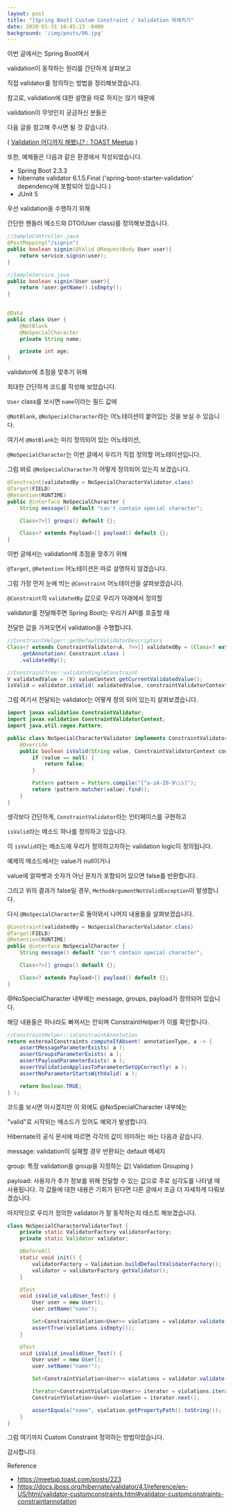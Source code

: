```yaml
---
layout: post
title: "[Spring Boot] Custom Constraint / Validation 파헤치기"
date: 2020-01-31 10:45:13 -0400
background: '/img/posts/06.jpg'
---
```


이번 글에서는 Spring Boot에서

validation이 동작하는 원리를 간단하게 살펴보고

직접 validator를 정의하는 방법을 정리해보겠습니다.

 

참고로, validation에 대한 설명을 따로 하지는 않기 때문에

validation이 무엇인지 궁금하신 분들은

다음 글을 참고해 주시면 될 것 같습니다.

( [Validation 어디까지 해봤니? : TOAST Meetup](https://meetup.toast.com/posts/223) )

 

또한, 예제들은 다음과 같은 환경에서 작성되었습니다.

- Spring Boot 2.3.3
- hibernate validator 6.1.5.Final 
('spring-boot-starter-validation' dependency에 포함되어 있습니다.)
- JUnit 5

우선 validation을 수행하기 위해

간단한 핸들러 메소드와 DTO(User class)를 정의해보겠습니다.

 
```java
//SampleController.java
@PostMapping("/signin")
public boolean signin(@Valid @RequestBody User user){
    return service.signin(user);
}

//SampleService.java
public boolean signin(User user){
    return !user.getName().isEmpty();
}
 

@Data
public class User {
    @NotBlank
    @NoSpecialCharacter
    private String name;

    private int age;
}
```

validator에 초점을 맞추기 위해

최대한 간단하게 코드를 작성해 보았습니다.

 

`User` class를 보시면 `name`이라는 필드 값에

`@NotBlank`, `@NoSpecialCharacter`라는 어노테이션이 붙어있는 것을 보실 수 있습니다.

 

여기서 `@NotBlank`는 미리 정의되어 있는 어노테이션,

`@NoSpecialCharacter`는 이번 글에서 우리가 직접 정의할 어노테이션입니다.

 

그럼 바로 `@NoSpecialCharacter`가 어떻게 정의되어 있는지 보겠습니다.

 
```java
@Constraint(validatedBy = NoSpecialCharacterValidator.class)
@Target(FIELD)
@Retention(RUNTIME)
public @interface NoSpecialCharacter {
    String message() default "can't contain special character";

    Class<?>[] groups() default {};

    Class<? extends Payload>[] payload() default {};
}
```
 

이번 글에서는 validation에 초점을 맞추기 위해

`@Target`, `@Retention` 어노테이션은 따로 설명하지 않겠습니다.

 

그럼 가장 먼저 눈에 띄는 `@Constraint` 어노테이션을 살펴보겠습니다.

 

`@Constraint`의 `validatedBy` 값으로 우리가 아래에서 정의할

validator를 전달해주면 Spring Boot는 우리가 API를 호출할 때

전달한 값을 가져오면서 validation을 수행합니다.

 
```java
//ConstraintHelper::getDefaultValidatorDescriptors
Class<? extends ConstraintValidator<A, ?>>[] validatedBy = (Class<? extends ConstraintValidator<A, ?>>[]) annotationType
	.getAnnotation( Constraint.class )
	.validatedBy();

//ConstraintTree::validateSingleConstraint
V validatedValue = (V) valueContext.getCurrentValidatedValue();
isValid = validator.isValid( validatedValue, constraintValidatorContext );
```
 

그럼 여기서 전달되는 validator는 어떻게 정의 되어 있는지 살펴보겠습니다.

 
```java
import javax.validation.ConstraintValidator;
import javax.validation.ConstraintValidatorContext;
import java.util.regex.Pattern;

public class NoSpecialCharacterValidator implements ConstraintValidator<NoSpecialCharacter, String> {
    @Override
    public boolean isValid(String value, ConstraintValidatorContext context) {
        if (value == null) {
            return false;
        }

        Pattern pattern = Pattern.compile("[^a-zA-Z0-9\\s]");
        return !pattern.matcher(value).find();
    }
}
```
 

생각보다 간단하게, `ConstraintValidator`라는 인터페이스를 구현하고

`isValid`라는 메소드 하나를 정의하고 있습니다.

 

이 `isValid`라는 메소드에 우리가 정의하고자하는 validation logic이 정의됩니다.

예제의 메소드에서는 value가 null이거나

value에 알파벳과 숫자가 아닌 문자가 포함되어 있으면 false를 반환합니다.

 

그리고 위의 결과가 false일 경우, `MethodArgumentNotValidException`이 발생합니다.

 

다시 `@NoSpecialCharacter`로 돌아와서 나머지 내용들을 살펴보겠습니다.

 
```java
@Constraint(validatedBy = NoSpecialCharacterValidator.class)
@Target(FIELD)
@Retention(RUNTIME)
public @interface NoSpecialCharacter {
    String message() default "can't contain special character";

    Class<?>[] groups() default {};

    Class<? extends Payload>[] payload() default {};
}
```
 

@NoSpecialCharacter 내부에는 message, groups, payload가 정의되어 있습니다.

해당 내용들은 하나라도 빠져서는 안되며 ConstraintHelper가 이를 확인합니다.

 
```java
//ConstraintHelper::isConstraintAnnotation
return externalConstraints.computeIfAbsent( annotationType, a -> {
	assertMessageParameterExists( a );
	assertGroupsParameterExists( a );
	assertPayloadParameterExists( a );
	assertValidationAppliesToParameterSetUpCorrectly( a );
	assertNoParameterStartsWithValid( a );

	return Boolean.TRUE;
} );
```

코드를 보시면 아시겠지만 이 외에도 @NoSpecialCharacter 내부에는

"valid"로 시작되는 메소드가 있어도 예외가 발생합니다.

 

Hibernate의 공식 문서에 따르면 각각의 값이 의미하는 바는 다음과 같습니다.

message: validation이 실패할 경우 반환되는 default 메세지

group: 특정 validation을 group을 지정하는 값( Validation Grouping )

payload: 사용자가 추가 정보를 위해 전달할 수 있는 값으로 주로 심각도를 나타낼 때 사용됩니다.
각 값들에 대한 내용은 기회가 된다면 다른 글에서 조금 더 자세하게 다뤄보겠습니다.

 

마지막으로 우리가 정의한 validator가 잘 동작하는지 테스트 해보겠습니다.

 
```java
class NoSpecialCharacterValidatorTest {
    private static ValidatorFactory validatorFactory;
    private static Validator validator;

    @BeforeAll
    static void init() {
        validatorFactory = Validation.buildDefaultValidatorFactory();
        validator = validatorFactory.getValidator();
    }

    @Test
    void isValid_validUser_Test() {
        User user = new User();
        user.setName("name");

        Set<ConstraintViolation<User>> violations = validator.validate(user);
        assertTrue(violations.isEmpty());
    }

    @Test
    void isValid_invalidUser_Test() {
        User user = new User();
        user.setName("name!");

        Set<ConstraintViolation<User>> violations = validator.validate(user);

        Iterator<ConstraintViolation<User>> iterator = violations.iterator();
        ConstraintViolation<User> violation = iterator.next();

        assertEquals("name", violation.getPropertyPath().toString());
    }
}
```

그럼 여기까지 Custom Constraint 정의하는 방법이었습니다.

 

감사합니다.

Reference
- https://meetup.toast.com/posts/223
- https://docs.jboss.org/hibernate/validator/4.1/reference/en-US/html/validator-customconstraints.html#validator-customconstraints-constraintannotation

